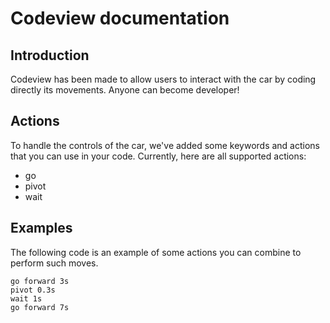 # Codeview documentation

## Introduction

Codeview has been made to allow users to interact with the car by coding directly its movements. Anyone can become developer!

## Actions

To handle the controls of the car, we've added some keywords and actions that you can use in your code.
Currently, here are all supported actions: 
- go
- pivot
- wait

## Examples

The following code is an example of some actions you can combine to perform such moves.
```
go forward 3s
pivot 0.3s
wait 1s
go forward 7s
```